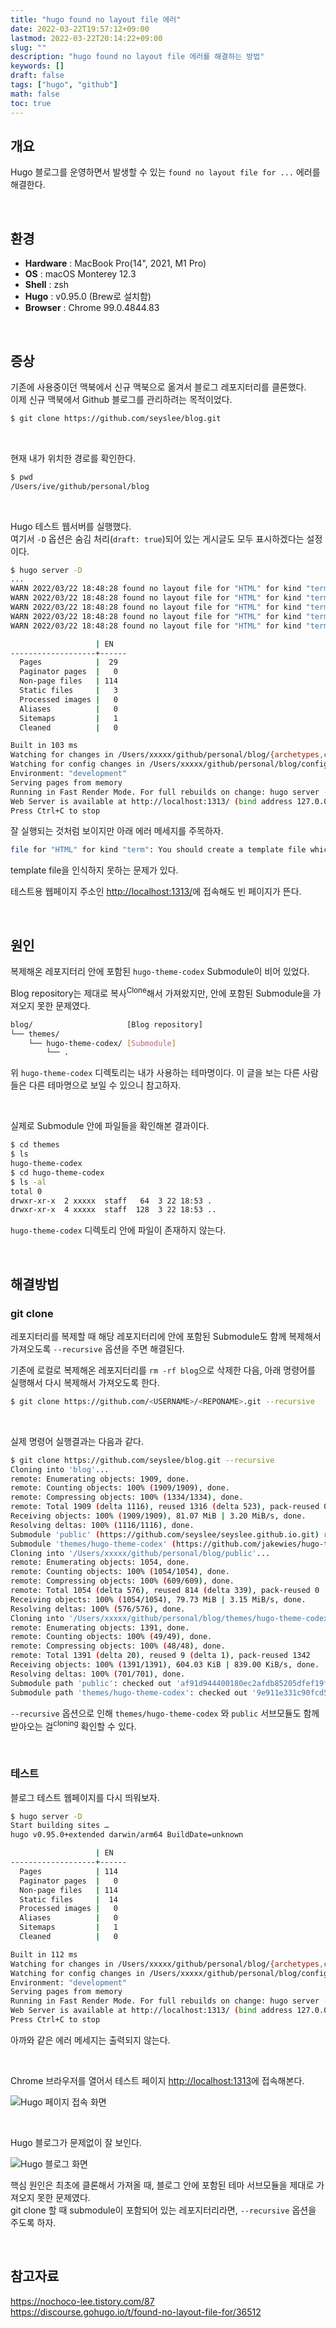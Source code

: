 ```yaml
---
title: "hugo found no layout file 에러"
date: 2022-03-22T19:57:12+09:00
lastmod: 2022-03-22T20:14:22+09:00
slug: ""
description: "hugo found no layout file 에러를 해결하는 방법"
keywords: []
draft: false
tags: ["hugo", "github"]
math: false
toc: true
---
```


## 개요

Hugo 블로그를 운영하면서 발생할 수 있는 `found no layout file for ...` 에러를 해결한다.

&nbsp;

## 환경

- **Hardware** : MacBook Pro(14", 2021, M1 Pro)
- **OS** : macOS Monterey 12.3
- **Shell** : zsh
- **Hugo** : v0.95.0 (Brew로 설치함)
- **Browser** : Chrome 99.0.4844.83

&nbsp;

## 증상

기존에 사용중이던 맥북에서 신규 맥북으로 옮겨서 블로그 레포지터리를 클론했다.  
이제 신규 맥북에서 Github 블로그를 관리하려는 목적이었다.

```bash
$ git clone https://github.com/seyslee/blog.git
```

&nbsp;

현재 내가 위치한 경로를 확인한다.

```bash
$ pwd
/Users/ive/github/personal/blog
```

&nbsp;

Hugo 테스트 웹서버를 실행했다.  
여기서 `-D` 옵션은 숨김 처리(`draft: true`)되어 있는 게시글도 모두 표시하겠다는 설정이다.

```bash
$ hugo server -D
...
WARN 2022/03/22 18:48:28 found no layout file for "HTML" for kind "term": You should create a template file which matches Hugo Layouts Lookup Rules for this combination.
WARN 2022/03/22 18:48:28 found no layout file for "HTML" for kind "term": You should create a template file which matches Hugo Layouts Lookup Rules for this combination.
WARN 2022/03/22 18:48:28 found no layout file for "HTML" for kind "term": You should create a template file which matches Hugo Layouts Lookup Rules for this combination.
WARN 2022/03/22 18:48:28 found no layout file for "HTML" for kind "term": You should create a template file which matches Hugo Layouts Lookup Rules for this combination.
WARN 2022/03/22 18:48:28 found no layout file for "HTML" for kind "term": You should create a template file which matches Hugo Layouts Lookup Rules for this combination.

                   | EN
-------------------+------
  Pages            |  29
  Paginator pages  |   0
  Non-page files   | 114
  Static files     |   3
  Processed images |   0
  Aliases          |   0
  Sitemaps         |   1
  Cleaned          |   0

Built in 103 ms
Watching for changes in /Users/xxxxx/github/personal/blog/{archetypes,content,layouts,static}
Watching for config changes in /Users/xxxxx/github/personal/blog/config.toml
Environment: "development"
Serving pages from memory
Running in Fast Render Mode. For full rebuilds on change: hugo server --disableFastRender
Web Server is available at http://localhost:1313/ (bind address 127.0.0.1)
Press Ctrl+C to stop
```

잘 실행되는 것처럼 보이지만 아래 에러 메세지를 주목하자.

```bash
file for "HTML" for kind "term": You should create a template file which matches Hugo Layouts Lookup Rules for this combination.
```

template file을 인식하지 못하는 문제가 있다.

테스트용 웹페이지 주소인 <http://localhost:1313/>에 접속해도 빈 페이지가 뜬다.

&nbsp;

## 원인

복제해온 레포지터리 안에 포함된 `hugo-theme-codex` Submodule이 비어 있었다.  

Blog repository는 제대로 복사<sup>Clone</sup>해서 가져왔지만, 안에 포함된 Submodule을 가져오지 못한 문제였다.

```bash
blog/                     [Blog repository]
└── themes/
    └── hugo-theme-codex/ [Submodule]
        └── .
```

위 `hugo-theme-codex` 디렉토리는 내가 사용하는 테마명이다. 이 글을 보는 다른 사람들은 다른 테마명으로 보일 수 있으니 참고하자.

&nbsp;

실제로 Submodule 안에 파일들을 확인해본 결과이다.

```bash
$ cd themes
$ ls
hugo-theme-codex
$ cd hugo-theme-codex
$ ls -al
total 0
drwxr-xr-x  2 xxxxx  staff   64  3 22 18:53 .
drwxr-xr-x  4 xxxxx  staff  128  3 22 18:53 ..
```

`hugo-theme-codex` 디렉토리 안에 파일이 존재하지 않는다.

&nbsp;

## 해결방법

### git clone

레포지터리를 복제할 때 해당 레포지터리에 안에 포함된 Submodule도 함께 복제해서 가져오도록 `--recursive` 옵션을 주면 해결된다.  

기존에 로컬로 복제해온 레포지터리를 `rm -rf blog`으로 삭제한 다음, 아래 명령어를 실행해서 다시 복제해서 가져오도록 한다.  

```bash
$ git clone https://github.com/<USERNAME>/<REPONAME>.git --recursive
```

&nbsp;

실제 명령어 실행결과는 다음과 같다.

```bash
$ git clone https://github.com/seyslee/blog.git --recursive
Cloning into 'blog'...
remote: Enumerating objects: 1909, done.
remote: Counting objects: 100% (1909/1909), done.
remote: Compressing objects: 100% (1334/1334), done.
remote: Total 1909 (delta 1116), reused 1316 (delta 523), pack-reused 0
Receiving objects: 100% (1909/1909), 81.07 MiB | 3.20 MiB/s, done.
Resolving deltas: 100% (1116/1116), done.
Submodule 'public' (https://github.com/seyslee/seyslee.github.io.git) registered for path 'public'
Submodule 'themes/hugo-theme-codex' (https://github.com/jakewies/hugo-theme-codex.git) registered for path 'themes/hugo-theme-codex'
Cloning into '/Users/xxxxx/github/personal/blog/public'...
remote: Enumerating objects: 1054, done.
remote: Counting objects: 100% (1054/1054), done.
remote: Compressing objects: 100% (609/609), done.
remote: Total 1054 (delta 576), reused 814 (delta 339), pack-reused 0
Receiving objects: 100% (1054/1054), 79.73 MiB | 3.15 MiB/s, done.
Resolving deltas: 100% (576/576), done.
Cloning into '/Users/xxxxx/github/personal/blog/themes/hugo-theme-codex'...
remote: Enumerating objects: 1391, done.
remote: Counting objects: 100% (49/49), done.
remote: Compressing objects: 100% (48/48), done.
remote: Total 1391 (delta 20), reused 9 (delta 1), pack-reused 1342
Receiving objects: 100% (1391/1391), 604.03 KiB | 839.00 KiB/s, done.
Resolving deltas: 100% (701/701), done.
Submodule path 'public': checked out 'af91d944400180ec2afdb85205dfef19f3a8556c'
Submodule path 'themes/hugo-theme-codex': checked out '9e911e331c90fcd56ae5d01ae5ecb2fa06ba55da'
```

`--recursive` 옵션으로 인해 `themes/hugo-theme-codex` 와 `public` 서브모듈도 함께 받아오는 걸<sup>cloning</sup> 확인할 수 있다.

&nbsp;

### 테스트

블로그 테스트 웹페이지를 다시 띄워보자.

```bash
$ hugo server -D
Start building sites …
hugo v0.95.0+extended darwin/arm64 BuildDate=unknown

                   | EN
-------------------+------
  Pages            | 114
  Paginator pages  |   0
  Non-page files   | 114
  Static files     |  14
  Processed images |   0
  Aliases          |   0
  Sitemaps         |   1
  Cleaned          |   0

Built in 112 ms
Watching for changes in /Users/xxxxx/github/personal/blog/{archetypes,content,layouts,static,themes}
Watching for config changes in /Users/xxxxx/github/personal/blog/config.toml
Environment: "development"
Serving pages from memory
Running in Fast Render Mode. For full rebuilds on change: hugo server --disableFastRender
Web Server is available at http://localhost:1313/ (bind address 127.0.0.1)
Press Ctrl+C to stop
```

아까와 같은 에러 메세지는 출력되지 않는다.

&nbsp;

Chrome 브라우저를 열어서 테스트 페이지 <http://localhost:1313>에 접속해본다.

![Hugo 페이지 접속 화면](./1.png)

&nbsp;

Hugo 블로그가 문제없이 잘 보인다.

![Hugo 블로그 화면](./2.png)

핵심 원인은 최초에 클론해서 가져올 때, 블로그 안에 포함된 테마 서브모듈을 제대로 가져오지 못한 문제였다.  
git clone 할 때 submodule이 포함되어 있는 레포지터리라면, `--recursive` 옵션을 주도록 하자.

&nbsp;

## 참고자료

<https://nochoco-lee.tistory.com/87>  
<https://discourse.gohugo.io/t/found-no-layout-file-for/36512>
